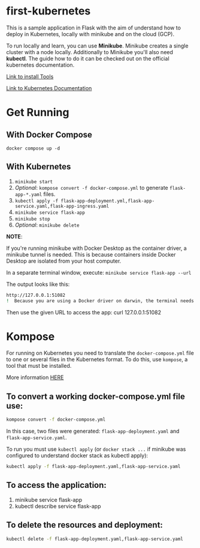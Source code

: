 # first-kubernetes

This is a sample application in Flask with the aim of understand how to deploy in Kubernetes, locally with minikube and on the cloud (GCP).

To run locally and learn, you can use **Minikube**. Minikube creates a single cluster with a node locally. Additionally to Minikube you'll also need **kubectl**.
The guide how to do it can be checked out on the official kubernetes documentation.

[Link to install Tools](https://kubernetes.io/docs/tasks/tools/)

[Link to Kubernetes Documentation](https://kubernetes.io/docs/home/)


# Get Running

## With Docker Compose

`docker compose up -d`

## With Kubernetes

1. `minikube start`
2. *Optional*: `kompose convert -f docker-compose.yml` to generate `flask-app-*.yaml` files.
3. `kubectl apply -f flask-app-deployment.yml,flask-app-service.yaml,flask-app-ingress.yaml`
4. `minikube service flask-app`
5. `minikube stop`
6. *Optional*: `minikube delete`


**NOTE**:

If you're running minikube with Docker Desktop as the container driver, a minikube tunnel is needed. This is because containers inside Docker Desktop are isolated from your host computer.

In a separate terminal window, execute:
`minikube service flask-app --url`

The output looks like this:
```bash
http://127.0.0.1:51082
!  Because you are using a Docker driver on darwin, the terminal needs to be open to run it.
```

Then use the given URL to access the app:
curl 127.0.0.1:51082


# Kompose

For running on Kubernetes you need to translate the `docker-compose.yml` file to one or several files in the Kubernetes format. To do this, use `kompose`, a tool that must be installed.

More information [HERE](https://kubernetes.io/docs/tasks/configure-pod-container/translate-compose-kubernetes/)

## To convert a working docker-compose.yml file use:

```bash
kompose convert -f docker-compose.yml
```

In this case, two files were generated: `flask-app-deployment.yaml` and `flask-app-service.yaml`.

To run you must use `kubectl apply` (or `docker stack ...` if minikube was configured to understand docker stack as kubectl apply):

```bash
kubectl apply -f flask-app-deployment.yaml,flask-app-service.yaml
```

## To access the application:

1. minikube service flask-app
2. kubectl describe service flask-app


## To delete the resources and deployment:

```bash
kubectl delete -f flask-app-deployment.yaml,flask-app-service.yaml
```


